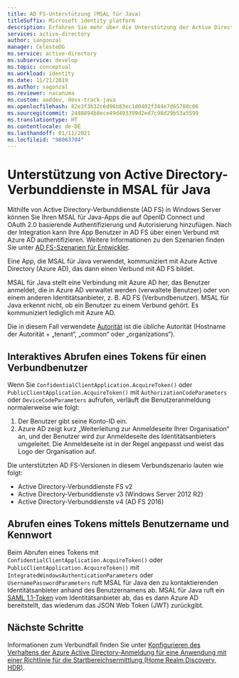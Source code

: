 ```yaml
---
title: AD FS-Unterstützung (MSAL für Java)
titleSuffix: Microsoft identity platform
description: Erfahren Sie mehr über die Unterstützung der Active Directory-Verbunddienste (AD FS) in der Microsoft-Authentifizierungsbibliothek für Java (Microsoft Authentication Library for Java, MSAL4j).
services: active-directory
author: sangonzal
manager: CelesteDG
ms.service: active-directory
ms.subservice: develop
ms.topic: conceptual
ms.workload: identity
ms.date: 11/21/2019
ms.author: sagonzal
ms.reviewer: nacanuma
ms.custom: aaddev, devx-track-java
ms.openlocfilehash: 82e3f3b32c6d96b83ec1d0402f344e7d65788c06
ms.sourcegitcommit: 2488894b8ece49d493399d2ed7c98d29b53a5599
ms.translationtype: HT
ms.contentlocale: de-DE
ms.lasthandoff: 01/11/2021
ms.locfileid: "98063704"
---
```

# <a name="active-directory-federation-services-support-in-msal-for-java"></a>Unterstützung von Active Directory-Verbunddienste in MSAL für Java

Mithilfe von Active Directory-Verbunddienste (AD FS) in Windows Server können Sie Ihren MSAL für Java-Apps die auf OpenID Connect und OAuth 2.0 basierende Authentifizierung und Autorisierung hinzufügen. Nach der Integration kann Ihre App Benutzer in AD FS über einen Verbund mit Azure AD authentifizieren. Weitere Informationen zu den Szenarien finden Sie unter [AD FS-Szenarien für Entwickler](/windows-server/identity/ad-fs/ad-fs-development).

Eine App, die MSAL für Java verwendet, kommuniziert mit Azure Active Directory (Azure AD), das dann einen Verbund mit AD FS bildet.

MSAL für Java stellt eine Verbindung mit Azure AD her, das Benutzer anmeldet, die in Azure AD verwaltet werden (verwaltete Benutzer) oder von einem anderen Identitätsanbieter, z. B. AD FS (Verbundbenutzer). MSAL für Java erkennt nicht, ob ein Benutzer zu einem Verbund gehört. Es kommuniziert lediglich mit Azure AD.

Die in diesem Fall verwendete [Autorität](msal-client-application-configuration.md#authority) ist die übliche Autorität (Hostname der Autorität + „tenant“, „common“ oder „organizations“).

## <a name="acquire-a-token-interactively-for-a-federated-user"></a>Interaktives Abrufen eines Tokens für einen Verbundbenutzer

Wenn Sie `ConfidentialClientApplication.AcquireToken()` oder `PublicClientApplication.AcquireToken()` mit `AuthorizationCodeParameters` oder `DeviceCodeParameters` aufrufen, verläuft die Benutzeranmeldung normalerweise wie folgt:

1. Der Benutzer gibt seine Konto-ID ein.
2. Azure AD zeigt kurz „Weiterleitung zur Anmeldeseite Ihrer Organisation“ an, und der Benutzer wird zur Anmeldeseite des Identitätsanbieters umgeleitet. Die Anmeldeseite ist in der Regel angepasst und weist das Logo der Organisation auf.

Die unterstützten AD FS-Versionen in diesem Verbundszenario lauten wie folgt:
- Active Directory-Verbunddienste FS v2
- Active Directory-Verbunddienste v3 (Windows Server 2012 R2)
- Active Directory-Verbunddienste v4 (AD FS 2016)

## <a name="acquire-a-token-via-username-and-password"></a>Abrufen eines Tokens mittels Benutzername und Kennwort

Beim Abrufen eines Tokens mit `ConfidentialClientApplication.AcquireToken()` oder `PublicClientApplication.AcquireToken()` mit `IntegratedWindowsAuthenticationParameters` oder `UsernamePasswordParameters` ruft MSAL für Java den zu kontaktierenden Identitätsanbieter anhand des Benutzernamens ab. MSAL für Java ruft ein [SAML 1.1-Token](reference-saml-tokens.md) vom Identitätsanbieter ab, das es dann Azure AD bereitstellt, das wiederum das JSON Web Token (JWT) zurückgibt.

## <a name="next-steps"></a>Nächste Schritte

Informationen zum Verbundfall finden Sie unter [Konfigurieren des Verhaltens der Azure Active Directory-Anmeldung für eine Anwendung mit einer Richtlinie für die Startbereichsermittlung (Home Realm Discovery, HDR)](../manage-apps/configure-authentication-for-federated-users-portal.md).